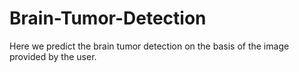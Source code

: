 # Brain-Tumor-Detection
Here we predict the brain tumor detection on the basis of the image provided by the user.
